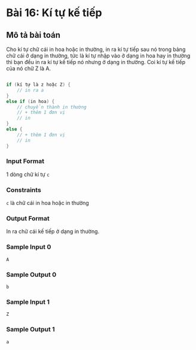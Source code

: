 # Bài 16: Kí tự kế tiếp

## Mô tả bài toán  
Cho kí tự chữ cái in hoa hoặc in thường, in ra kí tự tiếp sau nó trong bảng chữ cái ở dạng in thường, tức là kí tự nhập vào ở dạng in hoa hay in thường thì bạn đều in ra kí tự kế tiếp nó nhưng ở dạng in thường. Coi kí tự kế tiếp của nó chữ Z là A.
```c

if (kí tự là z hoặc Z) {
    // in ra a
}
else if (in hoa) {
    // chuyển thành in thường
    // + thêm 1 đơn vị
    // in
}
else {
    // + thêm 1 đơn vị
    // in
}

```

### Input Format
1 dòng chữ kí tự `c`

### Constraints
`c` là chữ cái in hoa hoặc in thường

### Output Format
In ra chữ cái kế tiếp ở dạng in thường.

### Sample Input 0
```
A
```
### Sample Output 0
```
b
```

### Sample Input 1
```
Z
```
### Sample Output 1
```
a
```